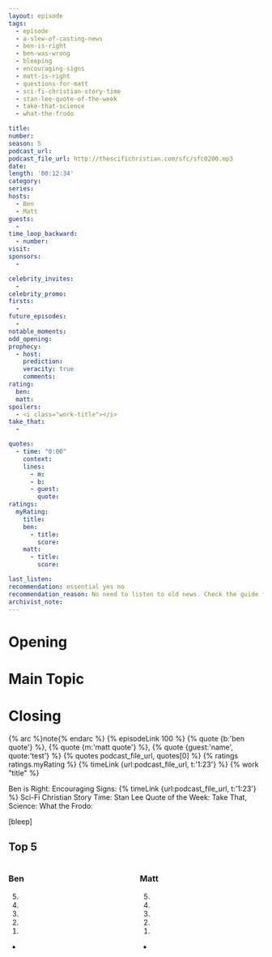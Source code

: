 ```yaml
---
layout: episode
tags:
  - episode
  - a-slew-of-casting-news
  - ben-is-right
  - ben-was-wrong
  - bleeping
  - encouraging-signs
  - matt-is-right
  - questions-for-matt
  - sci-fi-christian-story-time
  - stan-lee-quote-of-the-week
  - take-that-science
  - what-the-frodo

title: 
number: 
season: 5
podcast_url: 
podcast_file_url: http://thescifichristian.com/sfc/sfc0200.mp3
date: 
length: '00:12:34'
category: 
series: 
hosts:
  - Ben
  - Matt
guests:
  - 
time_loop_backward: 
  - number: 
visit: 
sponsors:
  - 

celebrity_invites: 
  - 
celebrity_promo: 
firsts:
  - 
future_episodes:
  - 
notable_moments:
odd_opening: 
prophecy:
  - host:
    prediction: 
    veracity: true
    comments: 
rating:
  ben: 
  matt: 
spoilers: 
  - <i class="work-title"></i>
take_that:
  - 

quotes:
  - time: "0:00"
    context: 
    lines:
      - m: 
      - b: 
      - guest: 
        quote: 
ratings:
  myRating:
    title: 
    ben:
      - title: 
        score: 
    matt: 
      - title: 
        score: 

last_listen: 
recommendation: essential yes no
recommendation_reason: No need to listen to old news. Check the guide for what's interesting in hindsight.|Any notable feedback is included in the guide.
archivist_note: 
---
```

# Opening


# Main Topic


# Closing



{% arc %}note{% endarc %}
{% episodeLink 100 %}
{% quote {b:'ben quote'} %}, {% quote {m:'matt quote'} %}, {% quote {guest:'name', quote:'test'} %}
{% quotes podcast_file_url, quotes[0] %}
{% ratings ratings.myRating %}
{% timeLink {url:podcast_file_url, t:'1:23'} %}
{% work "title" %}


Ben is Right: 
Encouraging Signs: 
{% timeLink {url:podcast_file_url, t:'1:23'} %}  Sci-Fi Christian Story Time: 
Stan Lee Quote of the Week: 
Take That, Science: 
What the Frodo: 



[bleep]

<div class="top-five">
  <h2 class="has-text-centered">Top 5 </h2>
  <div class="columns">
    <div class="column ben">
      <h3>Ben</h3>
      <ol reversed>
        <li>
        <li>
        <li>
        <li>
        <li>
      </ol>
      <ul class="runner-ups">
        <li>
      </ul>
    </div>
    <div class="column matt">
      <h3>Matt</h3>
      <ol reversed>
        <li>
        <li>
        <li>
        <li>
        <li>
      </ol>
      <ul class="runner-ups">
        <li>
      </ul>
    </div>
  </div>
</div>